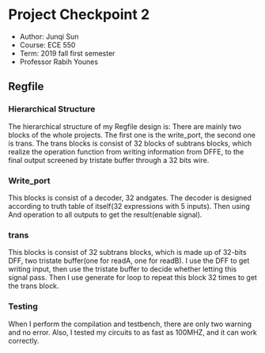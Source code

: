 # Project Checkpoint 2
 - Author: Junqi Sun
 - Course: ECE 550
 - Term: 2019 fall first semester
 - Professor Rabih Younes

## Regfile
### Hierarchical Structure
  The hierarchical structure of my Regfile design is: There are mainly two blocks of the whole projects. The first one is the write_port, the second one is trans. The trans blocks is consist of 32 blocks of subtrans blocks, which realize the operation function from writing information from DFFE, to the final output screened by tristate buffer through a 32 bits wire. 

### Write_port
  This blocks is consist of a decoder, 32 andgates. The decoder is designed according to truth table of itself(32 expressions with 5 inputs). Then using And operation to all outputs to get the result(enable signal).
  
### trans
  This blocks is consist of 32 subtrans blocks, which is made up of 32-bits DFF, two tristate buffer(one for readA, one for readB). I use the DFF to get writing input, then use the tristate buffer to decide whether letting this signal pass. Then I use generate for loop to repeat this block 32 times to get the trans block.
  
### Testing
  When I perform the compilation and testbench, there are only two warning and no error. Also, I tested my circuits to as fast as 100MHZ, and it can work correctly.
  
  
